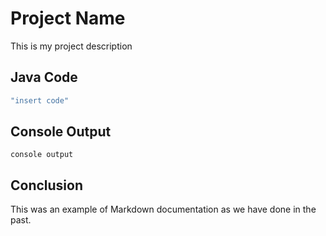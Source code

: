 # Project Name
This is my project description

## Java Code
```java
"insert code"
```

## Console Output
```
console output
```

## Conclusion
This was an example of Markdown documentation as we have done in the past.
